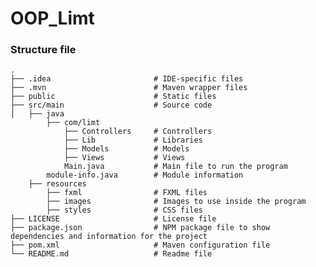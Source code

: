 # OOP_Limt

### Structure file
    .
    ├── .idea                       # IDE-specific files
    ├── .mvn                        # Maven wrapper files
    ├── public                      # Static files
    ├── src/main                    # Source code
    │   ├── java
            ├── com/limt
                ├── Controllers     # Controllers
                ├── Lib             # Libraries
                ├── Models          # Models
                ├── Views           # Views
                Main.java           # Main file to run the program
            module-info.java        # Module information
        ├── resources
            ├── fxml                # FXML files
            ├── images              # Images to use inside the program
            ├── styles              # CSS files
    ├── LICENSE                     # License file
    ├── package.json                # NPM package file to show dependencies and information for the project
    ├── pom.xml                     # Maven configuration file
    └── README.md                   # Readme file
